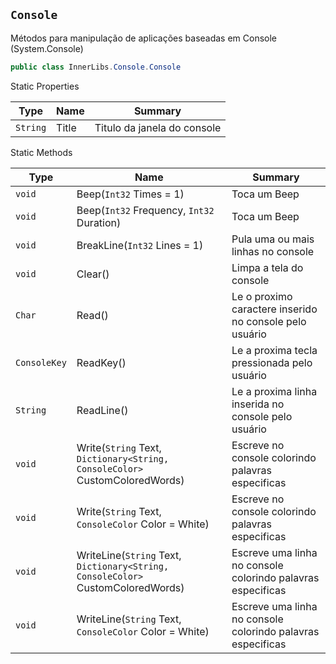 ## `Console`

Métodos para manipulação de aplicações baseadas em Console (System.Console)
```csharp
public class InnerLibs.Console.Console

```

Static Properties

| Type | Name | Summary | 
| --- | --- | --- | 
| `String` | Title | Titulo da janela do console | 


Static Methods

| Type | Name | Summary | 
| --- | --- | --- | 
| `void` | Beep(`Int32` Times = 1) | Toca um Beep | 
| `void` | Beep(`Int32` Frequency, `Int32` Duration) | Toca um Beep | 
| `void` | BreakLine(`Int32` Lines = 1) | Pula uma ou mais linhas no console | 
| `void` | Clear() | Limpa a tela do console | 
| `Char` | Read() | Le o proximo caractere inserido no console pelo usuário | 
| `ConsoleKey` | ReadKey() | Le a proxima tecla pressionada pelo usuário | 
| `String` | ReadLine() | Le a proxima linha inserida no console pelo usuário | 
| `void` | Write(`String` Text, `Dictionary<String, ConsoleColor>` CustomColoredWords) | Escreve no console colorindo palavras especificas | 
| `void` | Write(`String` Text, `ConsoleColor` Color = White) | Escreve no console colorindo palavras especificas | 
| `void` | WriteLine(`String` Text, `Dictionary<String, ConsoleColor>` CustomColoredWords) | Escreve uma linha no console colorindo palavras especificas | 
| `void` | WriteLine(`String` Text, `ConsoleColor` Color = White) | Escreve uma linha no console colorindo palavras especificas | 


